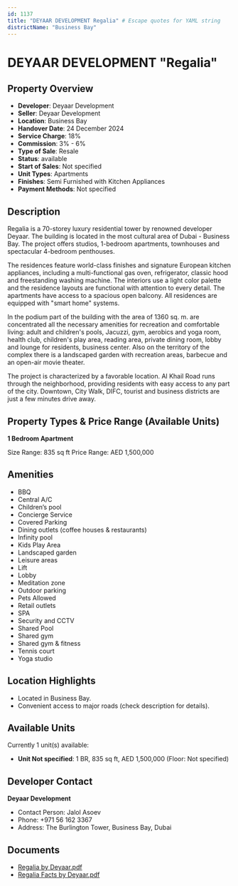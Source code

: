 ```yaml
---
id: 1137
title: "DEYAAR DEVELOPMENT Regalia" # Escape quotes for YAML string
districtName: "Business Bay"
---
```


# DEYAAR DEVELOPMENT "Regalia"

## Property Overview
- **Developer**: Deyaar Development
- **Seller**: Deyaar Development
- **Location**: Business Bay
- **Handover Date**: 24 December 2024
- **Service Charge**: 18%
- **Commission**: 3% - 6%
- **Type of Sale**: Resale
- **Status**: available
- **Start of Sales**: Not specified
- **Unit Types**: Apartments
- **Finishes**: Semi Furnished with Kitchen Appliances
- **Payment Methods**: Not specified

## Description
Regalia is a 70-storey luxury residential tower by renowned developer Deyaar. The building is located in the most cultural area of Dubai - Business Bay. The project offers studios, 1-bedroom apartments, townhouses and spectacular 4-bedroom penthouses. 

The residences feature world-class finishes and signature European kitchen appliances, including a multi-functional gas oven, refrigerator, classic hood and freestanding washing machine. The interiors use a light color palette and the residence layouts are functional with attention to every detail. The apartments have access to a spacious open balcony. All residences are equipped with "smart home" systems. 

In the podium part of the building with the area of 1360 sq. m. are concentrated all the necessary amenities for recreation and comfortable living: adult and children's pools, Jacuzzi, gym, aerobics and yoga room, health club, children's play area, reading area, private dining room, lobby and lounge for residents, business center. Also on the territory of the complex there is a landscaped garden with recreation areas, barbecue and an open-air movie theater. 

The project is characterized by a favorable location. Al Khail Road runs through the neighborhood, providing residents with easy access to any part of the city. Downtown, City Walk, DIFC, tourist and business districts are just a few minutes drive away.

## Property Types & Price Range (Available Units)
**1 Bedroom Apartment**

Size Range: 835 sq ft
Price Range: AED 1,500,000

## Amenities
- BBQ
- Central A/C
- Children’s pool
- Concierge Service
- Covered Parking
- Dining outlets  (coffee houses & restaurants)
- Infinity pool
- Kids Play Area
- Landscaped garden
- Leisure areas
- Lift
- Lobby
- Meditation zone
- Outdoor parking
- Pets Allowed
- Retail outlets
- SPA
- Security and CCTV
- Shared Pool
- Shared gym
- Shared gym & fitness
- Tennis court
- Yoga studio

## Location Highlights
- Located in Business Bay.
- Convenient access to major roads (check description for details).

## Available Units
Currently 1 unit(s) available:
- **Unit Not specified**: 1 BR, 835 sq ft, AED 1,500,000 (Floor: Not specified)

## Developer Contact
**Deyaar Development**
- Contact Person: Jalol Asoev
- Phone: +971 56 162 3367
- Address: The Burlington Tower, Business Bay, Dubai

## Documents
- [Regalia by Deyaar.pdf](https://cdn.geniemap.net/2024/02/24/TZ806zVhRo8ldI7tgMOMIt4sFuunT4EGLXDWJXaE.pdf)
- [Regalia Facts by Deyaar.pdf](https://cdn.geniemap.net/2024/02/24/xQdVLIvdUDngP4VLwELqtcbfLsc0LpdnVmcOuPwX.pdf)
